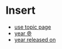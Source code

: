 Insert
======

- [use topic page](https://youtu.be/TUADigaeFs4)
- [year ℗](https://youtu.be/hEyWX6yspOM)
- [year released on](https://youtu.be/szAqQG7LDvI)
